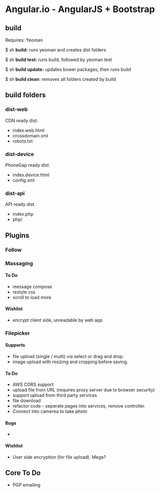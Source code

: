# Angular.io - AngularJS + Bootstrap

## build
Requires: Yeoman

$ sh **build:** runs yeoman and creates dist folders

$ sh **build test:** runs build, followed by yeoman test

$ sh **build update:** updates bower packages, then runs build

$ sh **build clean:** removes all folders created by build

## build folders
### dist-web
CDN ready dist.
- index.web.html
- crossdomain.xml
- robots.txt

### dist-device
PhoneGap ready dist.
- index.device.html
- config.xml

### dist-api
API ready dist.
- index.php
- php/

## Plugins
### Follow

### Massaging
#### To Do
- message compose
- restyle css
- scroll to load more
#### Wishlist
- encrypt client side, unreadable by web app

### Filepicker
#### Supports
- file upload (single / multi) via select or drag and drop.
- image upload with resizing and cropping before saving.
#### To Do
- AWS CORS support
- upload file from URL (requires proxy server due to browser security)
- support upload from third party services
- file download
- refactor code - seperate pages into services, remove controller.
- Connect into camerea to take photo
#### Bugs
- 
#### Wishlist
- User side encryption (for file upload).  Mega?

## Core To Do
- PGP emailing

